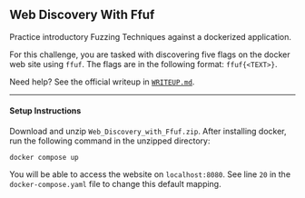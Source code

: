 ## Web Discovery With Ffuf
Practice introductory Fuzzing Techniques against a dockerized application. 

For this challenge, you are tasked with discovering five flags on the docker web site using `ffuf`. The flags are in the following format: `ffuf{<TEXT>}`.

Need help? See the official writeup in [`WRITEUP.md`](WRITEUP.md).

---
#### Setup Instructions
Download and unzip `Web_Discovery_with_Ffuf.zip`.  After installing docker, run the following command in the unzipped directory:
```
docker compose up 
```
You will be able to access the website on `localhost:8080`. See line `20` in the `docker-compose.yaml` file to change this default mapping. 